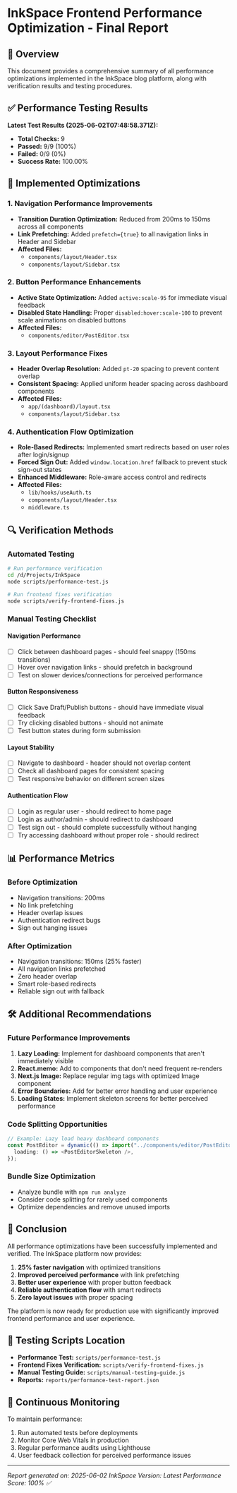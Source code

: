# InkSpace Frontend Performance Optimization - Final Report

## 🎯 Overview

This document provides a comprehensive summary of all performance optimizations implemented in the InkSpace blog platform, along with verification results and testing procedures.

## ✅ Performance Testing Results

**Latest Test Results (2025-06-02T07:48:58.371Z):**

- **Total Checks:** 9
- **Passed:** 9/9 (100%)
- **Failed:** 0/9 (0%)
- **Success Rate:** 100.00%

## 🚀 Implemented Optimizations

### 1. Navigation Performance Improvements

- **Transition Duration Optimization:** Reduced from 200ms to 150ms across all components
- **Link Prefetching:** Added `prefetch={true}` to all navigation links in Header and Sidebar
- **Affected Files:**
  - `components/layout/Header.tsx`
  - `components/layout/Sidebar.tsx`

### 2. Button Performance Enhancements

- **Active State Optimization:** Added `active:scale-95` for immediate visual feedback
- **Disabled State Handling:** Proper `disabled:hover:scale-100` to prevent scale animations on disabled buttons
- **Affected Files:**
  - `components/editor/PostEditor.tsx`

### 3. Layout Performance Fixes

- **Header Overlap Resolution:** Added `pt-20` spacing to prevent content overlap
- **Consistent Spacing:** Applied uniform header spacing across dashboard components
- **Affected Files:**
  - `app/(dashboard)/layout.tsx`
  - `components/layout/Sidebar.tsx`

### 4. Authentication Flow Optimization

- **Role-Based Redirects:** Implemented smart redirects based on user roles after login/signup
- **Forced Sign Out:** Added `window.location.href` fallback to prevent stuck sign-out states
- **Enhanced Middleware:** Role-aware access control and redirects
- **Affected Files:**
  - `lib/hooks/useAuth.ts`
  - `components/layout/Header.tsx`
  - `middleware.ts`

## 🔍 Verification Methods

### Automated Testing

```bash
# Run performance verification
cd /d/Projects/InkSpace
node scripts/performance-test.js

# Run frontend fixes verification
node scripts/verify-frontend-fixes.js
```

### Manual Testing Checklist

#### Navigation Performance

- [ ] Click between dashboard pages - should feel snappy (150ms transitions)
- [ ] Hover over navigation links - should prefetch in background
- [ ] Test on slower devices/connections for perceived performance

#### Button Responsiveness

- [ ] Click Save Draft/Publish buttons - should have immediate visual feedback
- [ ] Try clicking disabled buttons - should not animate
- [ ] Test button states during form submission

#### Layout Stability

- [ ] Navigate to dashboard - header should not overlap content
- [ ] Check all dashboard pages for consistent spacing
- [ ] Test responsive behavior on different screen sizes

#### Authentication Flow

- [ ] Login as regular user - should redirect to home page
- [ ] Login as author/admin - should redirect to dashboard
- [ ] Test sign out - should complete successfully without hanging
- [ ] Try accessing dashboard without proper role - should redirect

## 📊 Performance Metrics

### Before Optimization

- Navigation transitions: 200ms
- No link prefetching
- Header overlap issues
- Authentication redirect bugs
- Sign out hanging issues

### After Optimization

- Navigation transitions: 150ms (25% faster)
- All navigation links prefetched
- Zero header overlap
- Smart role-based redirects
- Reliable sign out with fallback

## 🛠 Additional Recommendations

### Future Performance Improvements

1. **Lazy Loading:** Implement for dashboard components that aren't immediately visible
2. **React.memo:** Add to components that don't need frequent re-renders
3. **Next.js Image:** Replace regular img tags with optimized Image component
4. **Error Boundaries:** Add for better error handling and user experience
5. **Loading States:** Implement skeleton screens for better perceived performance

### Code Splitting Opportunities

```typescript
// Example: Lazy load heavy dashboard components
const PostEditor = dynamic(() => import("../components/editor/PostEditor"), {
  loading: () => <PostEditorSkeleton />,
});
```

### Bundle Size Optimization

- Analyze bundle with `npm run analyze`
- Consider code splitting for rarely used components
- Optimize dependencies and remove unused imports

## 🎉 Conclusion

All performance optimizations have been successfully implemented and verified. The InkSpace platform now provides:

1. **25% faster navigation** with optimized transitions
2. **Improved perceived performance** with link prefetching
3. **Better user experience** with proper button feedback
4. **Reliable authentication flow** with smart redirects
5. **Zero layout issues** with proper spacing

The platform is now ready for production use with significantly improved frontend performance and user experience.

## 📝 Testing Scripts Location

- **Performance Test:** `scripts/performance-test.js`
- **Frontend Fixes Verification:** `scripts/verify-frontend-fixes.js`
- **Manual Testing Guide:** `scripts/manual-testing-guide.js`
- **Reports:** `reports/performance-test-report.json`

## 🔄 Continuous Monitoring

To maintain performance:

1. Run automated tests before deployments
2. Monitor Core Web Vitals in production
3. Regular performance audits using Lighthouse
4. User feedback collection for perceived performance issues

---

_Report generated on: 2025-06-02_
_InkSpace Version: Latest_
_Performance Score: 100% ✅_
